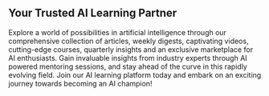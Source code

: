 ## Your Trusted AI Learning Partner

Explore a world of possibilities in artificial intelligence through our comprehensive collection of articles, weekly digests, captivating videos, cutting-edge courses, quarterly insights and an exclusive marketplace for AI enthusiasts. Gain invaluable insights from industry experts through AI powered mentoring sessions, and stay ahead of the curve in this rapidly evolving field. Join our AI learning platform today and embark on an exciting journey towards becoming an AI champion!

<!--

**Here are some ideas to get you started:**

🙋‍♀️ A short introduction - what is your organization all about?
🌈 Contribution guidelines - how can the community get involved?
👩‍💻 Useful resources - where can the community find your docs? Is there anything else the community should know?
🍿 Fun facts - what does your team eat for breakfast?
🧙 Remember, you can do mighty things with the power of [Markdown](https://docs.github.com/github/writing-on-github/getting-started-with-writing-and-formatting-on-github/basic-writing-and-formatting-syntax)
-->
